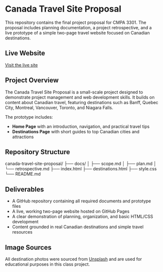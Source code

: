 # Canada Travel Site Proposal

This repository contains the final project proposal for CMPA 3301. The proposal includes planning documentation, a project retrospective, and a live prototype of a simple two-page travel website focused on Canadian destinations.

## Live Website
[Visit the live site](https://jason-lohoefer.github.io/canada-travel-site-proposal/)

## Project Overview
The Canada Travel Site Proposal is a small-scale project designed to demonstrate project management and web development skills. It builds on content about Canadian travel, featuring destinations such as Banff, Quebec City, Montreal, Vancouver, Toronto, and Niagara Falls.  

The prototype includes:
- **Home Page** with an introduction, navigation, and practical travel tips  
- **Destinations Page** with short guides to top Canadian cities and attractions  

## Repository Structure
canada-travel-site-proposal/
├── docs/
│ ├── scope.md
│ ├── plan.md
│ └── retrospective.md
├── index.html
├── destinations.html
├── style.css
└── README.md

## Deliverables
- A GitHub repository containing all required documents and prototype files  
- A live, working two-page website hosted on GitHub Pages  
- A clear demonstration of planning, organization, and basic HTML/CSS development  
- Content grounded in real Canadian destinations and simple travel resources

## Image Sources
All destination photos were sourced from [Unsplash](https://unsplash.com/) and are used for educational purposes in this class project.